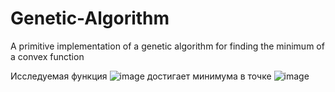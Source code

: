 # Genetic-Algorithm
A primitive implementation of a genetic algorithm for finding the minimum of a convex function

Исследуемая функция ![image](https://user-images.githubusercontent.com/96019653/230768648-cfa971bb-e429-44f0-880a-2ecb8dbb1b6d.png) достигает минимума в точке ![image](https://user-images.githubusercontent.com/96019653/230768674-f09dee1c-689a-4e7c-bf4a-64f673e1d33e.png)
